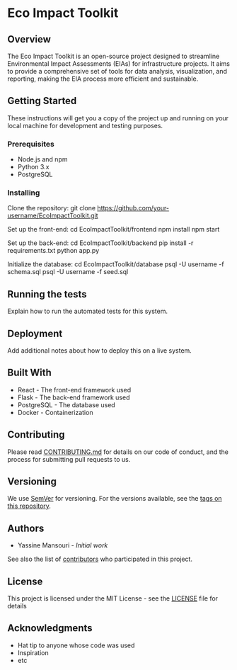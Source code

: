 # Eco Impact Toolkit

## Overview
The Eco Impact Toolkit is an open-source project designed to streamline Environmental Impact Assessments (EIAs) for infrastructure projects. It aims to provide a comprehensive set of tools for data analysis, visualization, and reporting, making the EIA process more efficient and sustainable.

## Getting Started
These instructions will get you a copy of the project up and running on your local machine for development and testing purposes.

### Prerequisites
- Node.js and npm
- Python 3.x
- PostgreSQL

### Installing
Clone the repository:
git clone https://github.com/your-username/EcoImpactToolkit.git


Set up the front-end:
cd EcoImpactToolkit/frontend
npm install
npm start


Set up the back-end:
cd EcoImpactToolkit/backend
pip install -r requirements.txt
python app.py


Initialize the database:
cd EcoImpactToolkit/database
psql -U username -f schema.sql
psql -U username -f seed.sql


## Running the tests
Explain how to run the automated tests for this system.

## Deployment
Add additional notes about how to deploy this on a live system.

## Built With
- React - The front-end framework used
- Flask - The back-end framework used
- PostgreSQL - The database used
- Docker - Containerization

## Contributing
Please read [CONTRIBUTING.md](docs/CONTRIBUTING.md) for details on our code of conduct, and the process for submitting pull requests to us.

## Versioning
We use [SemVer](http://semver.org/) for versioning. For the versions available, see the [tags on this repository](https://github.com/your-username/EcoImpactToolkit/tags).

## Authors
- Yassine Mansouri - *Initial work*

See also the list of [contributors](https://github.com/your-username/EcoImpactToolkit/contributors) who participated in this project.

## License
This project is licensed under the MIT License - see the [LICENSE](LICENSE) file for details

## Acknowledgments
- Hat tip to anyone whose code was used
- Inspiration
- etc
